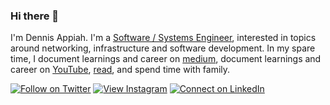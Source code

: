 ### Hi there 👋

I'm Dennis Appiah. I'm a [Software / Systems Engineer](https://aka.ms/madebygps), interested in topics around networking, infrastructure and software development. In my spare time,  I document learnings and career on [medium](https://medium.com/@dennisappiah), document learnings and career on [YouTube](https://youtube.com/madebygps), [read](https://blog.levelupcoding.com/), and spend time with family.

[![Follow on Twitter](https://img.shields.io/badge/Follow-%231DA1F2?style=for-the-badge&logo=twitter&logoColor=white)](https://twitter.com/dennisapiah)
[![View Instagram](https://img.shields.io/badge/view-%23E4405F.svg?&style=for-the-badge&logo=instagram&logoColor=white)](https://www.instagram.com/dennissapiah/)
[![Connect on LinkedIn](https://img.shields.io/badge/connect-%230077B5.svg?&style=for-the-badge&logo=linkedin)](https://www.linkedin.com/in/dennisappiah/)
<br />






